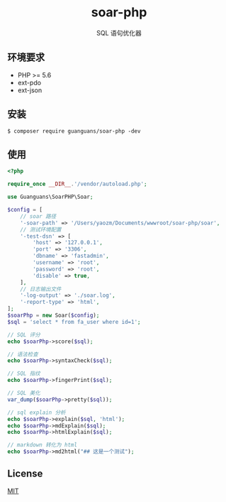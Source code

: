 <h1 align="center">soar-php</h1>

<p align="center">SQL 语句优化器</p>

## 环境要求

* PHP >= 5.6
* ext-pdo
* ext-json

## 安装

``` shell
$ composer require guanguans/soar-php -dev
```

## 使用

``` php
<?php

require_once __DIR__.'/vendor/autoload.php';

use Guanguans\SoarPHP\Soar;

$config = [
    // soar 路径
    '-soar-path' => '/Users/yaozm/Documents/wwwroot/soar-php/soar',
    // 测试环境配置
    '-test-dsn' => [
        'host' => '127.0.0.1',
        'port' => '3306',
        'dbname' => 'fastadmin',
        'username' => 'root',
        'password' => 'root',
        'disable' => true,
    ],
    // 日志输出文件
    '-log-output' => './soar.log',
    '-report-type' => 'html',
];
$soarPhp = new Soar($config);
$sql = 'select * from fa_user where id=1';

// SQL 评分
echo $soarPhp->score($sql);

// 语法检查
echo $soarPhp->syntaxCheck($sql);

// SQL 指纹
echo $soarPhp->fingerPrint($sql);

// SQL 美化
var_dump($soarPhp->pretty($sql));

// sql explain 分析
echo $soarPhp->explain($sql, 'html');
echo $soarPhp->mdExplain($sql);
echo $soarPhp->htmlExplain($sql);

// markdown 转化为 html
echo $soarPhp->md2html("## 这是一个测试");
```

## License

[MIT](LICENSE)